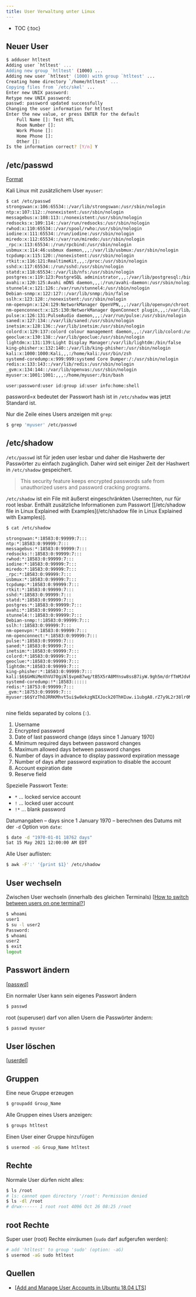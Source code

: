 ```yaml
---
title: User Verwaltung unter Linux
---
```


* TOC
{:toc}

## Neuer User


```bash
$ adduser htltest
Adding user `htltest' ...
Adding new group `htltest' (1000) ...
Adding new user `htltest' (1000) with group `htltest' ...
Creating home directory `/home/htltest' ...
Copying files from `/etc/skel' ...
Enter new UNIX password: 
Retype new UNIX password: 
passwd: password updated successfully
Changing the user information for htltest
Enter the new value, or press ENTER for the default
	Full Name []: Test HTL
	Room Number []: 
	Work Phone []: 
	Home Phone []: 
	Other []: 
Is the information correct? [Y/n] Y
```



## /etc/passwd

[Format](https://www.cyberciti.biz/faq/understanding-etcpasswd-file-format/)

Kali Linux mit zusätzlichem User `myuser`:

```bash
$ cat /etc/passwd
strongswan:x:106:65534::/var/lib/strongswan:/usr/sbin/nologin
ntp:x:107:112::/nonexistent:/usr/sbin/nologin
messagebus:x:108:113::/nonexistent:/usr/sbin/nologin
redsocks:x:109:114::/var/run/redsocks:/usr/sbin/nologin
rwhod:x:110:65534::/var/spool/rwho:/usr/sbin/nologin
iodine:x:111:65534::/run/iodine:/usr/sbin/nologin
miredo:x:112:65534::/var/run/miredo:/usr/sbin/nologin
_rpc:x:113:65534::/run/rpcbind:/usr/sbin/nologin
usbmux:x:114:46:usbmux daemon,,,:/var/lib/usbmux:/usr/sbin/nologin
tcpdump:x:115:120::/nonexistent:/usr/sbin/nologin
rtkit:x:116:121:RealtimeKit,,,:/proc:/usr/sbin/nologin
sshd:x:117:65534::/run/sshd:/usr/sbin/nologin
statd:x:118:65534::/var/lib/nfs:/usr/sbin/nologin
postgres:x:119:123:PostgreSQL administrator,,,:/var/lib/postgresql:/bin/bash
avahi:x:120:125:Avahi mDNS daemon,,,:/run/avahi-daemon:/usr/sbin/nologin
stunnel4:x:121:126::/var/run/stunnel4:/usr/sbin/nologin
Debian-snmp:x:122:127::/var/lib/snmp:/bin/false
sslh:x:123:128::/nonexistent:/usr/sbin/nologin
nm-openvpn:x:124:129:NetworkManager OpenVPN,,,:/var/lib/openvpn/chroot:/usr/sbin/nologin
nm-openconnect:x:125:130:NetworkManager OpenConnect plugin,,,:/var/lib/NetworkManager:/usr/sbin/nologin
pulse:x:126:131:PulseAudio daemon,,,:/var/run/pulse:/usr/sbin/nologin
saned:x:127:134::/var/lib/saned:/usr/sbin/nologin
inetsim:x:128:136::/var/lib/inetsim:/usr/sbin/nologin
colord:x:129:137:colord colour management daemon,,,:/var/lib/colord:/usr/sbin/nologin
geoclue:x:130:138::/var/lib/geoclue:/usr/sbin/nologin
lightdm:x:131:139:Light Display Manager:/var/lib/lightdm:/bin/false
king-phisher:x:132:140::/var/lib/king-phisher:/usr/sbin/nologin
kali:x:1000:1000:Kali,,,:/home/kali:/usr/bin/zsh
systemd-coredump:x:999:999:systemd Core Dumper:/:/usr/sbin/nologin
redis:x:133:143::/var/lib/redis:/usr/sbin/nologin
_gvm:x:134:144::/var/lib/openvas:/usr/sbin/nologin
myuser:x:1001:1001:,,,:/home/myuser:/bin/bash
```

`user:password:user id:group id:user info:home:shell`

password=x bedeutet der Passwort hash ist in `/etc/shadow` was jetzt Standard ist.

Nur die Zeile eines Users anzeigen mit `grep`:

```bash
$ grep 'myuser' /etc/passwd 
```



## /etc/shadow

`/etc/passwd` ist für jeden user lesbar und daher die Hashwerte der Passwörter zu einfach zugänglich. Daher wird seit einiger Zeit der Hashwert in `/etc/shadow` gespeichert.

> This security feature keeps encrypted passwords safe from unauthorized users and password cracking programs.

`/etc/shadow` ist ein File mit äußerst eingeschränkten Userrechten, nur für root lesbar. Enthält zusätzliche Informationen zum Passwort [[/etc/shadow file in Linux Explained with Examples](/etc/shadow file in Linux Explained with Examples)].

```bash
$ cat /etc/shadow
```

```
strongswan:*:18583:0:99999:7:::
ntp:*:18583:0:99999:7:::
messagebus:*:18583:0:99999:7:::
redsocks:!:18583:0:99999:7:::
rwhod:*:18583:0:99999:7:::
iodine:*:18583:0:99999:7:::
miredo:*:18583:0:99999:7:::
_rpc:*:18583:0:99999:7:::
usbmux:*:18583:0:99999:7:::
tcpdump:*:18583:0:99999:7:::
rtkit:*:18583:0:99999:7:::
sshd:*:18583:0:99999:7:::
statd:*:18583:0:99999:7:::
postgres:*:18583:0:99999:7:::
avahi:*:18583:0:99999:7:::
stunnel4:!:18583:0:99999:7:::
Debian-snmp:!:18583:0:99999:7:::
sslh:!:18583:0:99999:7:::
nm-openvpn:*:18583:0:99999:7:::
nm-openconnect:*:18583:0:99999:7:::
pulse:*:18583:0:99999:7:::
saned:*:18583:0:99999:7:::
inetsim:*:18583:0:99999:7:::
colord:*:18583:0:99999:7:::
geoclue:*:18583:0:99999:7:::
lightdm:*:18583:0:99999:7:::
king-phisher:*:18583:0:99999:7:::
kali:$6$GHNiMeXhVU70giNl$vpm87wq/tB5X5rA8MYnsw8ssB7iyW.9gh5m/drfTmMJdvRtArB/3Xtyan1/DmOeBdpxs9cfKaDt0n15nqupvn/:18583:0:99999:7:::
systemd-coredump:!*:18583::::::
redis:*:18753:0:99999:7:::
_gvm:*:18753:0:99999:7:::
myuser:$6$YzThOJRRKMhvt5ui$w8ekzgNIXJock20ThHIuw.i1ubgA8.rZ7y9L2r38lr0MuSPF85bna/1QaVjMBprnc6r94b2BpTyAZK8BZ79eW1:18762:0:99999:7:::
 
```

nine fields separated by colons (`:`).

1. Username
2. Encrypted password
3. Date of last password change (days since 1 January 1970)
4. Minimum required days between password changes
5. Maximum allowed days between password changes
6. Number of days in advance to display password expiration message
7. Number of days after password expiration to disable the account
8. Account expiration date
9. Reserve field



Spezielle Passwort Texte: 

- `*` ... locked service account 
- `!` ... locked user account
- `!*` ... blank password 



Datumangaben – days since 1 January 1970 – berechnen des Datums mit der `-d` Option von `date`:

```bash
$ date -d "1970-01-01 18762 days"
Sat 15 May 2021 12:00:00 AM EDT
```

Alle User auflisten:

```bash
$ awk -F':' '{print $1}' /etc/shadow
```



## User wechseln

Zwischen User wechseln (innerhalb des gleichen Terminals) 
[[How to switch between users on one terminal?](https://unix.stackexchange.com/questions/3568/how-to-switch-between-users-on-one-terminal)]

```bash
$ whoami
user1
$ su -l user2
Password:
$ whoami
user2
$ exit
logout
```



## Passwort ändern

[[passwd](https://man7.org/linux/man-pages/man1/passwd.1.html)]

Ein normaler User kann sein eigenes Passwort ändern

```bash
$ passwd
```

root (superuser) darf von allen Usern die Passwörter ändern:

```bash
$ passwd myuser
```



## User löschen

[[userdel](https://man7.org/linux/man-pages/man8/userdel.8.html)]



## Gruppen

Eine neue Gruppe erzeugen

```bash
$ groupadd Group_Name
```

Alle Gruppen eines Users anzeigen:

```bash
$ groups htltest
```

Einen User einer Gruppe hinzufügen

```bash
$ usermod -aG Group_Name htltest
```



## Rechte

Normale User dürfen nicht alles:

```bash
$ ls /root
# ls: cannot open directory '/root': Permission denied
$ ls -dl /root
# drwx------ 1 root root 4096 Oct 26 08:25 /root
```

## root Rechte

Super user (root) Rechte einräumen (`sudo` darf aufgerufen werden):

```bash
# add 'htltest' to group 'sudo' (option: -aG)
$ usermod -aG sudo htltest
```



## Quellen

- [[Add and Manage User Accounts in Ubuntu 18.04 LTS](https://vitux.com/add-and-manage-user-accounts-in-ubuntu-18-04-lts/)]